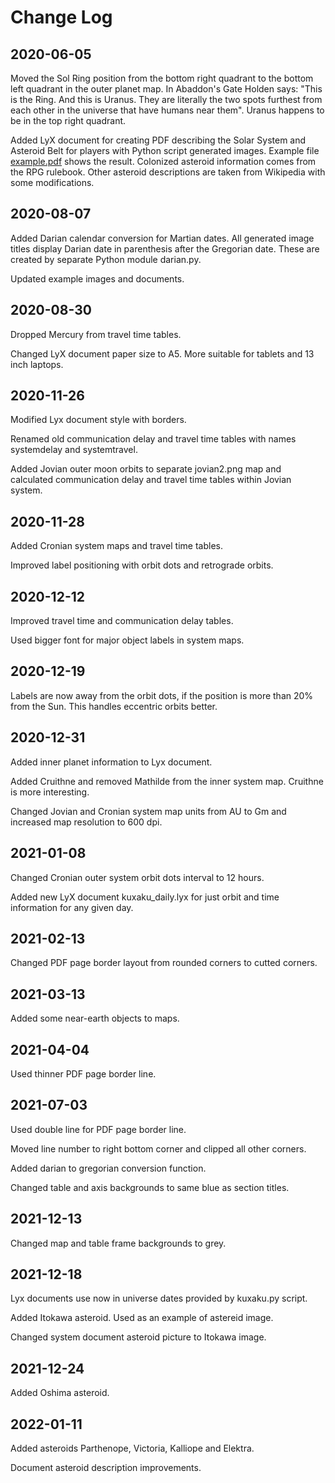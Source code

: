 # Change Log

## 2020-06-05

Moved the Sol Ring position from the bottom right quadrant to the bottom left quadrant in the outer planet map. In Abaddon's Gate Holden says: "This is the Ring. And this is Uranus. They are literally the two spots furthest from each other in the universe that have humans near them". Uranus happens to be in the top right quadrant.

Added LyX document for creating PDF describing the Solar System and Asteroid Belt for players with Python script generated images. Example file [example.pdf](example.pdf) shows the result. Colonized asteroid information comes from the RPG rulebook. Other asteroid descriptions are taken from Wikipedia with some modifications.

## 2020-08-07

Added Darian calendar conversion for Martian dates. All generated image titles display Darian date in parenthesis after the Gregorian date. These are created by separate Python module darian.py.

Updated example images and documents.

## 2020-08-30

Dropped Mercury from travel time tables.

Changed LyX document paper size to A5. More suitable for tablets and 13 inch laptops.

## 2020-11-26

Modified Lyx document style with borders.

Renamed old communication delay and travel time tables with names systemdelay and systemtravel.

Added Jovian outer moon orbits to separate jovian2.png map and calculated communication delay and travel time tables within Jovian system.

## 2020-11-28

Added Cronian system maps and travel time tables.

Improved label positioning with orbit dots and retrograde orbits.

## 2020-12-12

Improved travel time and communication delay tables.

Used bigger font for major object labels in system maps.

## 2020-12-19

Labels are now away from the orbit dots, if the position is more than 20% from the Sun. This handles eccentric orbits better.

## 2020-12-31

Added inner planet information to Lyx document.

Added Cruithne and removed Mathilde from the inner system map. Cruithne is more interesting.

Changed Jovian and Cronian system map units from AU to Gm and increased map resolution to 600 dpi.

## 2021-01-08

Changed Cronian outer system orbit dots interval to 12 hours.

Added new LyX document kuxaku_daily.lyx for just orbit and time information for any given day.

## 2021-02-13

Changed PDF page border layout from rounded corners to cutted corners.

## 2021-03-13

Added some near-earth objects to maps.

## 2021-04-04

Used thinner PDF page border line.

## 2021-07-03

Used double line for PDF page border line.

Moved line number to right bottom corner and clipped all other corners.

Added darian to gregorian conversion function.

Changed table and axis backgrounds to same blue as section titles.

## 2021-12-13

Changed map and table frame backgrounds to grey.

## 2021-12-18

Lyx documents use now in universe dates provided by kuxaku.py script.

Added Itokawa asteroid. Used as an example of astereid image.

Changed system document asteroid picture to Itokawa image.

## 2021-12-24

Added Oshima asteroid.

## 2022-01-11

Added asteroids Parthenope, Victoria, Kalliope and Elektra.

Document asteroid description improvements.

